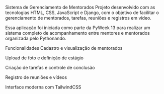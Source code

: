 Sistema de Gerenciamento de Mentorados
Projeto desenvolvido com as tecnologias HTML, CSS, JavaScript e Django, com o objetivo de facilitar o gerenciamento de mentorados, tarefas, reuniões e registros em vídeo.

Essa aplicação foi iniciada como parte da PyWeek 13 para realizar um sistema completo de acompanhamento entre mentores e mentorados organizada pelo Pythonando.

Funcionalidades
Cadastro e visualização de mentorados

Upload de foto e definição de estágio

Criação de tarefas e controle de conclusão

Registro de reuniões e vídeos

Interface moderna com TailwindCSS
